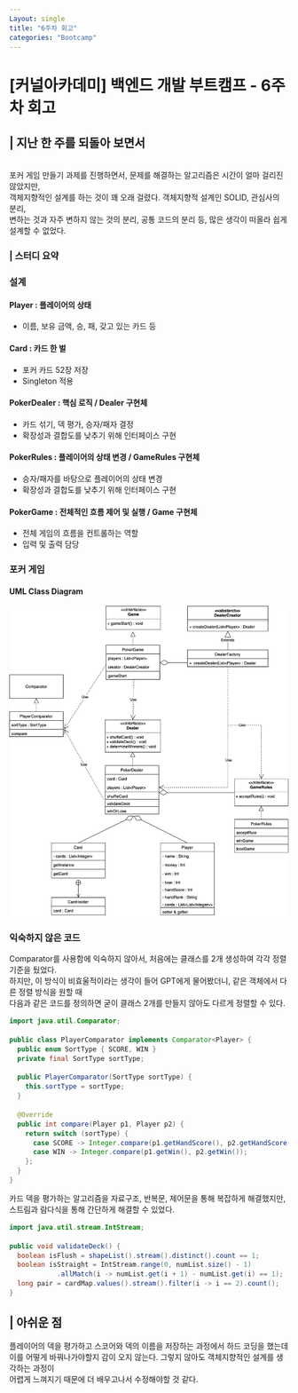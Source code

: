 ```yaml
---
Layout: single
title: "6주차 회고"
categories: "Bootcamp"
---
```


# [커널아카데미] 백엔드 개발 부트캠프 - 6주차 회고

## | 지난 한 주를 되돌아 보면서

<br>
포커 게임 만들기 과제를 진행하면서, 문제를 해결하는 알고리즘은 시간이 얼마 걸리진 않았지만, <br>
객체지향적인 설계를 하는 것이 꽤 오래 걸렸다. 객체지향적 설계인 SOLID, 관심사의 분리,  <br>
변하는 것과 자주 변하지 않는 것의 분리, 공통 코드의 분리 등, 많은 생각이 떠올라 쉽게 설계할 수 없었다.<br>

### | 스터디 요약 ###

### 설계

#### Player : 플레이어의 상태
 - 이름, 보유 금액, 승, 패, 갖고 있는 카드 등
#### Card : 카드 한 벌
 - 포커 카드 52장 저장
 - Singleton 적용
#### PokerDealer : 핵심 로직 / Dealer 구현체
 - 카드 섞기, 덱 평가, 승자/패자 결정
 - 확장성과 결합도를 낮추기 위해 인터페이스 구현
#### PokerRules : 플레이어의 상태 변경 / GameRules 구현체
 - 승자/패자를 바탕으로 플레이어의 상태 변경
 - 확장성과 결합도를 낮추기 위해 인터페이스 구현
#### PokerGame : 전체적인 흐름 제어 및 실행 / Game 구현체
 - 전체 게임의 흐름을 컨트롤하는 역할
 - 입력 및 출력 담당 

### 포커 게임
#### UML Class Diagram

![6w-poker_uml.jpg](/assets/images/6w-poker_uml.jpg)

### 익숙하지 않은 코드
Comparator를 사용함에 익숙하지 않아서, 처음에는 클래스를 2개 생성하여 각각 정렬 기준을 뒀었다. <br>
하지만, 이 방식이 비효울적이라는 생각이 들어 GPT에게 물어봤더니, 같은 객체에서 다른 정렬 방식을 원할 때<br> 
다음과 같은 코드를 정의하면 굳이 클래스 2개를 만들지 않아도 다르게 정렬할 수 있다.

```java
import java.util.Comparator;

public class PlayerComparator implements Comparator<Player> {
  public enum SortType { SCORE, WIN }
  private final SortType sortType;
  
  public PlayerComparator(SortType sortType) {
    this.sortType = sortType;
  }
  
  @Override
  public int compare(Player p1, Player p2) {
    return switch (sortType) {
      case SCORE -> Integer.compare(p1.getHandScore(), p2.getHandScore());
      case WIN -> Integer.compare(p1.getWin(), p2.getWin());
    };
  }
}
```
카드 덱을 평가하는 알고리즘을 자료구조, 반복문, 제어문을 통해 복잡하게 해결했지만, <br> 
스트림과 람다식을 통해 간단하게 해결할 수 있었다.

```java
import java.util.stream.IntStream;

public void validateDeck() {
  boolean isFlush = shapeList().stream().distinct().count == 1;
  boolean isStraight = IntStream.range(0, numList.size() - 1)
            .allMatch(i -> numList.get(i + 1) - numList.get(i) == 1);
  long pair = cardMap.values().stream().filter(i -> i == 2).count();
}
```

## | 아쉬운 점
플레이어의 덱을 평가하고 스코어와 덱의 이름을 저장하는 과정에서 하드 코딩을 했는데 <br>
이를 어떻게 바꿔나가야할지 감이 오지 않는다. 그렇지 않아도 객체지향적인 설계를 생각하는 과정이<br>
어렵게 느껴지기 때문에 더 배우고나서 수정해야할 것 같다.